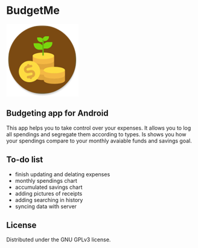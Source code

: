 # BudgetMe
![](/app/src/main/res/mipmap-xxxhdpi/ic_launcher_round.png)

## Budgeting app for Android
This app helps you to take control over your expenses. 
It allows you to log all spendings and segregate them according to types.
Is shows you how your spendings compare to your monthly avaiable funds and savings goal. 

## To-do list
- finish updating and delating expenses
- monthly spendings chart
- accumulated savings chart
- adding pictures of receipts
- adding searching in history
- syncing data with server

## License 
Distributed under the  GNU GPLv3  license.
